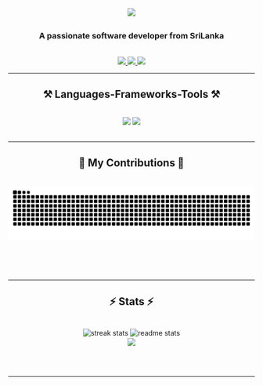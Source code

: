 
<h1 align="center">
    <img src="https://readme-typing-svg.herokuapp.com?font=Pricedown&size=50&duration=4000&pause=1000&color=F79E59&center=true&random=false&width=900&height=200&lines=HI+There+;I'm+Sahan+Rajapaksha;Game+Developer+%26+Software+Engineer;" />
</h1>

<h3 align="center">A passionate software developer from SriLanka</h3>

<br/>

 
<div align="center"> 
  <a href="sahan.wolfcreek@gmail.com">
    <img src="https://img.shields.io/badge/Gmail-333333?style=for-the-badge&logo=gmail&logoColor=red" />
  </a>
  <a href="https://www.linkedin.com/in/sahan-rajapaksha-5949691b5/" target="_blank">
    <img src="https://img.shields.io/badge/LinkedIn-0077B5?style=for-the-badge&logo=linkedin&logoColor=white" target="_blank" />
  </a>
  <a href="https://smr1897.github.io/portfolio_sahan/" target="_blank">
     <img src="https://img.shields.io/badge/Portfolio-FF5722?style=for-the-badge&logo=todoist&logoColor=white" target="_blank" /> <!-- sqlite, safari, google-chrome are other good icon options -->
  </a>
</div>

 <hr/>
 
<h2 align="center">⚒️ Languages-Frameworks-Tools ⚒️</h2>
<br/>
<div align="center">
    <img src="https://skillicons.dev/icons?i=unity,unreal,react,bootstrap,mui,html,css,vscode,github,figma,tailwind,git,r" />
    <img src="https://skillicons.dev/icons?i=cs,java,nodejs,python,javascript,typescript,express,firebase,mongodb,c,nextjs,mysql,flask" /><br>
</div>

<br/>
<hr/>

<div align="center">
  <h2>🐍 My Contributions 🐍</h2>
  <br>
  <img alt="snake eating my contributions" src="https://raw.githubusercontent.com/smr1897/smr1897/9259c3d79cf8d726ef0ae56b6c07604d7dadfabc/github-contribution-grid-snake.svg" />
  
  <br/><br/><br/>
</div>

<hr/>

<h2 align="center">⚡ Stats ⚡</h2>
<br>
<div align=center>
  <img width=390  src="https://github-readme-stats.vercel.app/api?username=smr1897&theme=ayu-mirage&show_icons=true&hide_border=true&count_private=true" alt="streak stats"/>
  <img width=390 src="https://github-readme-streak-stats.herokuapp.com/?user=smr1897&theme=ayu-mirage&hide_border=true" alt="readme stats" />
  <br/>
  <img width=325 align="center" src="https://github-readme-stats.vercel.app/api/top-langs/?username=smr1897&theme=ayu-mirage&show_icons=true&hide_border=true&layout=compact" />
</div>

<br/><br/>

<hr/>

<br/>



<br/>
